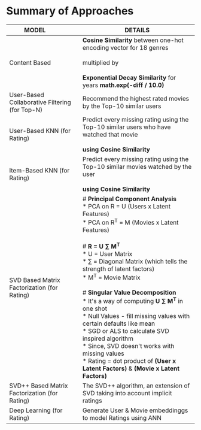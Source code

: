# Summary of Approaches

| **MODEL**&nbsp;&nbsp;&nbsp;&nbsp;&nbsp;&nbsp;&nbsp;&nbsp;&nbsp;&nbsp;                                                         | **DETAILS**                                                                                                                                                                                                                                                                                                                                                                                                                                                                                                                                                                                                                                                       |
|-------------------------------------------------------------------|-------------------------------------------------------------------------------------------------------------------------------------------------------------------------------------------------------------------------------------------------------------------------------------------------------------------------------------------------------------------------------------------------------------------------------------------------------------------------------------------------------------------------------------------------------------------------------------------------------------------------------------------------------------------|
| Content Based                                                     | **Cosine Similarity** between one-hot encoding vector for 18 genres<br/><br/>    multiplied by<br/><br/>   **Exponential Decay Similarity** for years **math.exp(-diff / 10.0)**                                                                                                                                                                                                                                                                                                                                                                                                                                                                                    |
| User-Based Collaborative Filtering (for Top-N)           | Recommend the highest rated movies by the Top-10 similar users                                                                                                                                                                                                                                                                                                                                                                                                                                                                                                                                                                                                    |
| User-Based KNN (for Rating) | Predict every missing rating using the Top-10 similar users who have watched that movie<br/><br/> **using Cosine Similarity**                                                                                                                                                                                                                                                                                                                                                                                                                                                                                                                                                               |
| Item-Based KNN (for Rating) | Predict every missing rating using the Top-10 similar movies watched by the user<br/><br/> **using Cosine Similarity**                                                                                                                                                                                                                                                                                                                                                                                                                                                                                                                                                                                  |
| SVD Based Matrix Factorization (for Rating)              | # **Principal Component Analysis**<br/>  * PCA on R   = U (Users x Latent Features)<br/>  * PCA on R<sup>T</sup> = M (Movies x Latent Features)<br/><br/>    # **R = U ∑ M<sup>T</sup>**<br/>   * U = User Matrix<br/>  * ∑ = Diagonal Matrix (which tells the strength of latent factors)<br/>  * M<sup>T</sup> = Movie Matrix<br/><br/>    # **Singular Value Decomposition**<br/>   * It's a way of computing  **U ∑ M<sup>T</sup>** in one shot<br/>  * Null Values - fill missing values with certain defaults like mean<br/>  * SGD or ALS to calculate SVD inspired algorithm<br/>      * Since, SVD doesn't works with missing values<br/>    * Rating = dot product of **(User x Latent Factors)** & **(Movie x Latent Factors)**<br/>  |
| SVD++ Based Matrix Factorization (for Rating)            | The SVD++ algorithm, an extension of SVD taking into account implicit ratings                                                                                                                                                                                                                                                                                                                                                                                                                                                                                                                                                                                     |
| Deep Learning (for Rating)                              | Generate User & Movie embeddinggs to model Ratings using ANN                                                                                                                                                                                                                                                                                                                                                                                                                                                                                                                                                                                                     |
